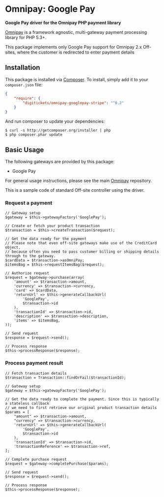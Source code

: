 # Omnipay: Google Pay

**Google Pay driver for the Omnipay PHP payment library**

[Omnipay](https://github.com/thephpleague/omnipay) is a framework agnostic, multi-gateway payment
processing library for PHP 5.3+.

This package implements only Google Pay support for Omnipay 2.x Off-sites, where the customer is redirected to enter payment details

## Installation

This package is installed via [Composer](http://getcomposer.org/). To install, simply add it
to your `composer.json` file:

```json
{
    "require": {
        "digitickets/omnipay-googlepay-stripe": "^0.2"
    }
}
```

And run composer to update your dependencies:

    $ curl -s http://getcomposer.org/installer | php
    $ php composer.phar update

## Basic Usage

The following gateways are provided by this package:

* Google Pay

For general usage instructions, please see the main [Omnipay](https://github.com/thephpleague/omnipay)
repository.

This is a sample code of standard Off-site controller using the driver.

### Request a payment
```
// Gateway setup
$gateway = $this->gatewayFactory('GooglePay');

// Create or fetch your product transaction
$transaction = $this->createTransaction($request);

// Get the data ready for the payment
// Please note that even off-site gateways make use of the CreditCard object,
// because often you need to pass customer billing or shipping details through to the gateway.
$cardData = $transaction->asOmniPay;
$itemsBag = $this->requestItemsBag($request);

// Authorize request
$request = $gateway->purchase(array(
    'amount' => $transaction->amount,
    'currency' => $transaction->currency,
    'card' => $cardData,
    'returnUrl' => $this->generateCallbackUrl(
        'GooglePay',
        $transaction->id
    ),
    'transactionId' => $transaction->id,
    'description' => $transaction->description,
    'items' => $itemsBag,
));

// Send request
$response = $request->send();

// Process response
$this->processResponse($response);
```

### Process payment result
```
// Fetch transaction details
$transaction = Transaction::findOrFail($transactionId);

// Gateway setup
$gateway = $this->gatewayFactory('GooglePay');

// Get the data ready to complete the payment. Since this is typically a stateless callback
// we need to first retrieve our original product transaction details
$params = [
    "amount" => $transaction->amount,
    "currency" => $transaction->currency,
    'returnUrl' => $this->generateCallbackUrl(
        'GooglePay',
        $transaction->id
    ),
    'transactionId' => $transaction->id,
    'transactionReference' => $transaction->ref,
];

// Complete purchase request
$request = $gateway->completePurchase($params);

// Send request
$response = $request->send();

// Process response
$this->processResponse($response);
```
